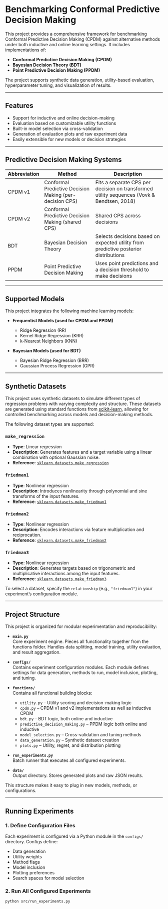 # Benchmarking Conformal Predictive Decision Making

This project provides a comprehensive framework for benchmarking Conformal Predictive Decision Making (CPDM) against alternative methods under both inductive and online learning settings. It includes implementations of:

- **Conformal Predictive Decision Making (CPDM)**
- **Bayesian Decision Theory (BDT)**
- **Point Predictive Decision Making (PPDM)**

The project supports synthetic data generation, utility-based evaluation, hyperparameter tuning, and visualization of results.

---

## Features

- Support for inductive and online decision-making
- Evaluation based on customizable utility functions
- Built-in model selection via cross-validation
- Generation of evaluation plots and raw experiment data
- Easily extensible for new models or decision strategies

---

## Predictive Decision Making Systems

| Abbreviation | Method                             | Description |
|--------------|-------------------------------------|-------------|
| CPDM v1      | Conformal Predictive Decision Making (per-decision CPS) | Fits a separate CPS per decision on transformed utility sequences (Vovk & Bendtsen, 2018) |
| CPDM v2      | Conformal Predictive Decision Making (shared CPS)       | Shared CPS across decisions |
| BDT          | Bayesian Decision Theory            | Selects decisions based on expected utility from predictive posterior distributions |
| PPDM         | Point Predictive Decision Making    | Uses point predictions and a decision threshold to make decisions |

---

## Supported Models

This project integrates the following machine learning models:

- **Frequentist Models (used for CPDM and PPDM)**
  - Ridge Regression (RR)
  - Kernel Ridge Regression (KRR)
  - k-Nearest Neighbors (KNN)

- **Bayesian Models (used for BDT)**
  - Bayesian Ridge Regression (BRR)
  - Gaussian Process Regression (GPR)

---

## Synthetic Datasets

This project uses synthetic datasets to simulate different types of regression problems with varying complexity and structure. These datasets are generated using standard functions from [scikit-learn](https://scikit-learn.org/), allowing for controlled benchmarking across models and decision-making methods.

The following dataset types are supported:

### `make_regression`

- **Type**: Linear regression  
- **Description**: Generates features and a target variable using a linear combination with optional Gaussian noise.  
- **Reference**: [`sklearn.datasets.make_regression`](https://scikit-learn.org/stable/modules/generated/sklearn.datasets.make_regression.html)

### `friedman1`

- **Type**: Nonlinear regression  
- **Description**: Introduces nonlinearity through polynomial and sine transforms of the input features.  
- **Reference**: [`sklearn.datasets.make_friedman1`](https://scikit-learn.org/stable/modules/generated/sklearn.datasets.make_friedman1.html)

### `friedman2`

- **Type**: Nonlinear regression  
- **Description**: Encodes interactions via feature multiplication and reciprocation.  
- **Reference**: [`sklearn.datasets.make_friedman2`](https://scikit-learn.org/stable/modules/generated/sklearn.datasets.make_friedman2.html)

### `friedman3`

- **Type**: Nonlinear regression  
- **Description**: Generates targets based on trigonometric and multiplicative interactions among the input features.
- **Reference**: [`sklearn.datasets.make_friedman3`](https://scikit-learn.org/stable/modules/generated/sklearn.datasets.make_friedman3.html)

To select a dataset, specify the `relationship` (e.g., `"friedman1"`) in your experiment’s configuration module.

---

## Project Structure

This project is organized for modular experimentation and reproducibility:

- **`main.py`**  
  Core experiment engine. Pieces all functionality together from the functions folder. Handles data splitting, model training, utility evaluation, and result aggregation.

- **`configs/`**  
  Contains experiment configuration modules. Each module defines settings for data generation, methods to run, model inclusion, plotting, and tuning.

- **`functions/`**  
  Contains all functional building blocks:
  - `utility.py` – Utility scoring and decision-making logic
  - `cpdm.py` – CPDM v1 and v2 implementations as well as inductive CPDM
  - `bdt.py` – BDT logic, both online and inductive
  - `predictive_decision_making.py` – PPDM logic both online and inductive
  - `model_selection.py` – Cross-validation and tuning methods
  - `data_generation.py` – Synthetic dataset creation
  - `plots.py` – Utility, regret, and distribution plotting

- **`run_experiments.py`**  
  Batch runner that executes all configured experiments.

- **`data/`**  
  Output directory. Stores generated plots and raw JSON results.

This structure makes it easy to plug in new models, methods, or configurations.

---

## Running Experiments

### 1. Define Configuration Files

Each experiment is configured via a Python module in the `configs/` directory. Configs define:

- Data generation
- Utility weights
- Method flags
- Model inclusion
- Plotting preferences
- Search spaces for model selection

### 2. Run All Configured Experiments

```bash
python src/run_experiments.py
